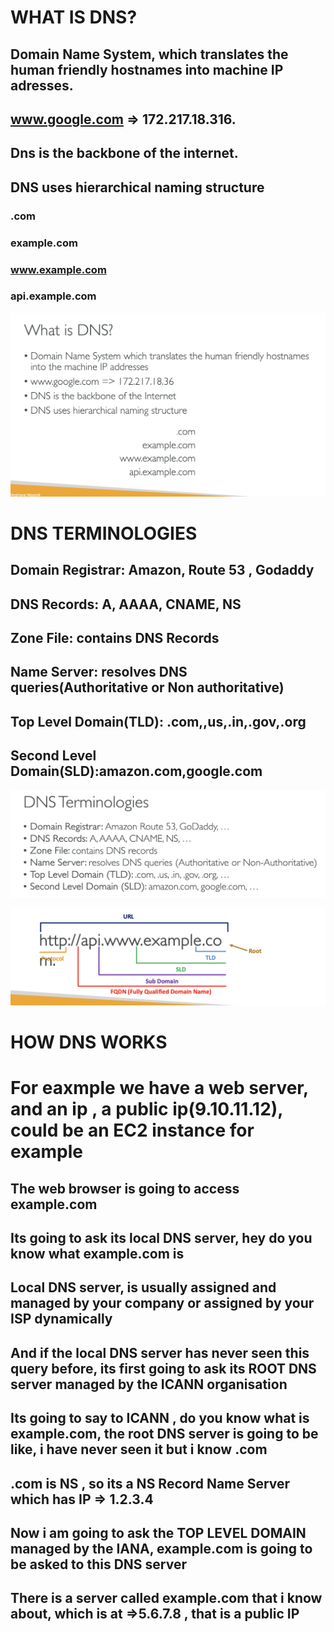 # WHAT IS DNS?

## Domain Name System, which translates the human friendly hostnames into machine IP adresses.

## www.google.com => 172.217.18.316.

## Dns is the backbone of the internet.

## DNS uses hierarchical naming structure

### .com

### example.com

### www.example.com

### api.example.com

[![Slide 1](../Slides/Slide1.png)](../Slides/Slide1.png)

# DNS TERMINOLOGIES

## Domain Registrar: Amazon, Route 53 , Godaddy

## DNS Records: A, AAAA, CNAME, NS

## Zone File: contains DNS Records

## Name Server: resolves DNS queries(Authoritative or Non authoritative)

## Top Level Domain(TLD): .com,,us,.in,.gov,.org

## Second Level Domain(SLD):amazon.com,google.com

[![Slide 2](../Slides/Slide2.png)](../Slides/Slide2.png)

[![Slide 3](../Slides/Slide3.png)](../Slides/Slide3.png)

# HOW DNS WORKS

# For eaxmple we have a web server, and an ip , a public ip(9.10.11.12), could be an EC2 instance for example

## The web browser is going to access example.com

## Its going to ask its local DNS server, hey do you know what example.com is

## Local DNS server, is usually assigned and managed by your company or assigned by your ISP dynamically

## And if the local DNS server has never seen this query before, its first going to ask its ROOT DNS server managed by the ICANN organisation

## Its going to say to ICANN , do you know what is example.com, the root DNS server is going to be like, i have never seen it but i know .com

## .com is NS , so its a NS Record Name Server which has IP => 1.2.3.4

## Now i am going to ask the TOP LEVEL DOMAIN managed by the IANA, example.com is going to be asked to this DNS server

## There is a server called example.com that i know about, which is at =>5.6.7.8 , that is a public IP

##
